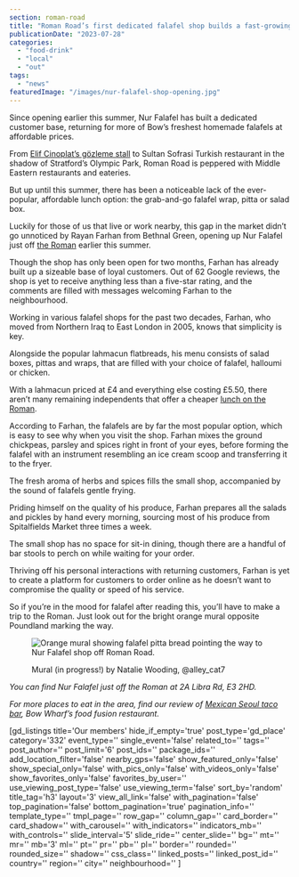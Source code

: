 ```yaml
---
section: roman-road
title: "Roman Road’s first dedicated falafel shop builds a fast-growing following in Bow"
publicationDate: "2023-07-28"
categories: 
  - "food-drink"
  - "local"
  - "out"
tags: 
  - "news"
featuredImage: "/images/nur-falafel-shop-opening.jpg"
---
```


Since opening earlier this summer, Nur Falafel has built a dedicated customer base, returning for more of Bow’s freshest homemade falafels at affordable prices.

From [Elif Cinoplat’s gözleme stall](https://romanroadlondon.com/gozleme-street-food-market-stall/) to Sultan Sofrasi Turkish restaurant in the shadow of Stratford’s Olympic Park, Roman Road is peppered with Middle Eastern restaurants and eateries. 

But up until this summer, there has been a noticeable lack of the ever-popular, affordable lunch option: the grab-and-go falafel wrap, pitta or salad box. 

Luckily for those of us that live or work nearby, this gap in the market didn’t go unnoticed by Rayan Farhan from Bethnal Green, opening up Nur Falafel just off [the Roman](https://romanroadlondon.com/roman-road-market-archive-old-images-90s/) earlier this summer.  

Though the shop has only been open for two months, Farhan has already built up a sizeable base of loyal customers. Out of 62 Google reviews, the shop is yet to receive anything less than a five-star rating, and the comments are filled with messages welcoming Farhan to the neighbourhood. 

Working in various falafel shops for the past two decades, Farhan, who moved from Northern Iraq to East London in 2005, knows that simplicity is key. 

Alongside the popular lahmacun flatbreads, his menu consists of salad boxes, pittas and wraps, that are filled with your choice of falafel, halloumi or chicken. 

With a lahmacun priced at £4 and everything else costing £5.50, there aren’t many remaining independents that offer a cheaper [lunch on the Roman](https://romanroadlondon.com/best-lunch-places/). 

According to Farhan, the falafels are by far the most popular option, which is easy to see why when you visit the shop. Farhan mixes the ground chickpeas, parsley and spices right in front of your eyes, before forming the falafel with an instrument resembling an ice cream scoop and transferring it to the fryer.

The fresh aroma of herbs and spices fills the small shop, accompanied by the sound of falafels gentle frying. 

Priding himself on the quality of his produce, Farhan prepares all the salads and pickles by hand every morning, sourcing most of his produce from Spitalfields Market three times a week. 

The small shop has no space for sit-in dining, though there are a handful of bar stools to perch on while waiting for your order. 

Thriving off his personal interactions with returning customers, Farhan is yet to create a platform for customers to order online as he doesn’t want to compromise the quality or speed of his service. 

So if you’re in the mood for falafel after reading this, you’ll have to make a trip to the Roman. Just look out for the bright orange mural opposite Poundland marking the way. 

<figure>

![Orange mural showing falafel pitta bread pointing the way to Nur Falafel shop off Roman Road.](/images/nur-falafel-shop-mural-1024x683.jpg)

<figcaption>

Mural (in progress!) by Natalie Wooding, @alley\_cat7

</figcaption>

</figure>

_You can find Nur Falafel just off the Roman at 2A Libra Rd, E3 2HD._ 

_For more places to eat in the area, find our review of_ [_Mexican Seoul taco bar_](https://romanroadlondon.com/mexican-seoul-korean-fusion-taco-bar-opens-bow-wharf/)_, Bow Wharf’s food fusion restaurant._ 

\[gd\_listings title='Our members' hide\_if\_empty='true' post\_type='gd\_place' category='332' event\_type='' single\_event='false' related\_to='' tags='' post\_author='' post\_limit='6' post\_ids='' package\_ids='' add\_location\_filter='false' nearby\_gps='false' show\_featured\_only='false' show\_special\_only='false' with\_pics\_only='false' with\_videos\_only='false' show\_favorites\_only='false' favorites\_by\_user='' use\_viewing\_post\_type='false' use\_viewing\_term='false' sort\_by='random' title\_tag='h3' layout='3' view\_all\_link='false' with\_pagination='false' top\_pagination='false' bottom\_pagination='true' pagination\_info='' template\_type='' tmpl\_page='' row\_gap='' column\_gap='' card\_border='' card\_shadow='' with\_carousel='' with\_indicators='' indicators\_mb='' with\_controls='' slide\_interval='5' slide\_ride='' center\_slide='' bg='' mt='' mr='' mb='3' ml='' pt='' pr='' pb='' pl='' border='' rounded='' rounded\_size='' shadow='' css\_class='' linked\_posts='' linked\_post\_id='' country='' region='' city='' neighbourhood='' \]
